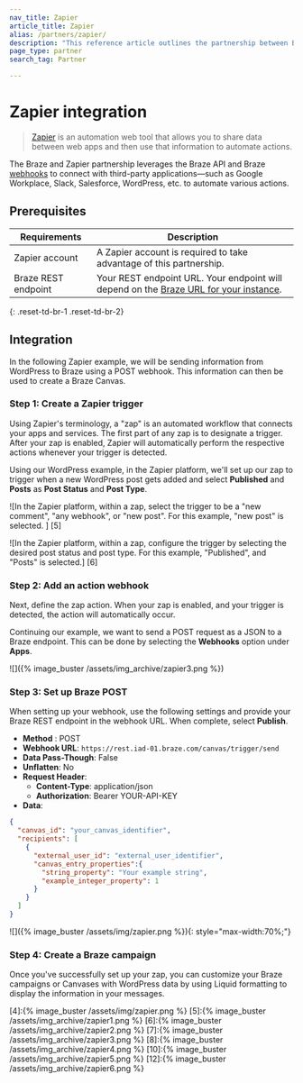 ```yaml
---
nav_title: Zapier
article_title: Zapier
alias: /partners/zapier/
description: "This reference article outlines the partnership between Braze and Zapier, an automation web tool that allows you to share data between web apps, and use that information to automate actions."
page_type: partner
search_tag: Partner

---
```

# Zapier integration

> [Zapier](https://zapier.com/) is an automation web tool that allows you to share data between web apps and then use that information to automate actions. 

The Braze and Zapier partnership leverages the Braze API and Braze [webhooks]({{site.baseurl}}/user_guide/message_building_by_channel/webhooks/creating_a_webhook/#creating-a-webhook) to connect with third-party applications—such as Google Workplace, Slack, Salesforce, WordPress, etc. to automate various actions.

## Prerequisites

| Requirements | Description |
|---|---|
| Zapier account | A Zapier account is required to take advantage of this partnership. |
| Braze REST endpoint | Your REST endpoint URL. Your endpoint will depend on the [Braze URL for your instance]({{site.baseurl}}/api/basics/#api-definitions). |
{: .reset-td-br-1 .reset-td-br-2}

## Integration

In the following Zapier example, we will be sending information from WordPress to Braze using a POST webhook. This information can then be used to create a Braze Canvas.

### Step 1: Create a Zapier trigger

Using Zapier's terminology, a "zap" is an automated workflow that connects your apps and services. The first part of any zap is to designate a trigger. After your zap is enabled, Zapier will automatically perform the respective actions whenever your trigger is detected.

Using our WordPress example, in the Zapier platform, we'll set up our zap to trigger when a new WordPress post gets added and select **Published** and **Posts** as **Post Status** and **Post Type**. 

![In the Zapier platform, within a zap, select the trigger to be a "new comment", "any webhook", or "new post". For this example, "new post" is selected. ] [5]

![In the Zapier platform, within a zap, configure the trigger by selecting the desired post status and post type. For this example, "Published", and "Posts" is selected.] [6]

### Step 2: Add an action webhook

Next, define the zap action. When your zap is enabled, and your trigger is detected, the action will automatically occur.

Continuing our example, we want to send a POST request as a JSON to a Braze endpoint. This can be done by selecting the **Webhooks** option under **Apps**.

![]({% image_buster /assets/img_archive/zapier3.png %})

### Step 3: Set up Braze POST

When setting up your webhook, use the following settings and provide your Braze REST endpoint in the webhook URL. When complete, select **Publish**.

- **Method** : POST
- **Webhook URL**: `https://rest.iad-01.braze.com/canvas/trigger/send`
- **Data Pass-Though**: False
- **Unflatten**: No
- **Request Header**:
  - **Content-Type**: application/json
  - **Authorization**: Bearer YOUR-API-KEY
- **Data**: 

```json
{
  "canvas_id": "your_canvas_identifier",
  "recipients": [
    {
      "external_user_id": "external_user_identifier",
      "canvas_entry_properties":{
        "string_property": "Your example string",
        "example_integer_property": 1
      }
    }
  ]
}
```

![]({% image_buster /assets/img/zapier.png %}){: style="max-width:70%;"}

### Step 4: Create a Braze campaign

Once you've successfully set up your zap, you can customize your Braze campaigns or Canvases with WordPress data by using Liquid formatting to display the information in your messages.

[4]:{% image_buster /assets/img/zapier.png %}
[5]:{% image_buster /assets/img_archive/zapier1.png %}
[6]:{% image_buster /assets/img_archive/zapier2.png %}
[7]:{% image_buster /assets/img_archive/zapier3.png %}
[8]:{% image_buster /assets/img_archive/zapier4.png %}
[10]:{% image_buster /assets/img_archive/zapier5.png %}
[12]:{% image_buster /assets/img_archive/zapier6.png %}